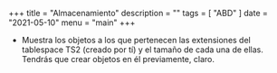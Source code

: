 +++
title = "Almacenamiento"
description = ""
tags = [
    "ABD"
]
date = "2021-05-10"
menu = "main"
+++

* Muestra los objetos a los que pertenecen las extensiones del tablespace TS2 (creado por tí) y el tamaño de cada una de ellas. Tendrás que crear objetos en él previamente, claro.